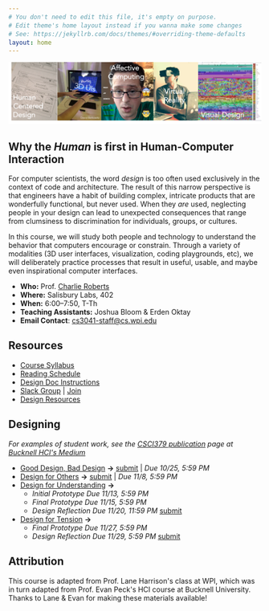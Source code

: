 ```yaml
---
# You don't need to edit this file, it's empty on purpose.
# Edit theme's home layout instead if you wanna make some changes
# See: https://jekyllrb.com/docs/themes/#overriding-theme-defaults
layout: home
---
```


![Human-Centered Design Process](img/hci_banner.png)

<!--
For computer scientists, the word _design_ is too often used exclusively in the context of code and architecture. The result of this narrow perspective is that engineers have a habit of building complex, intricate products that are wonderfully functional, but never used. When they _are_ used, neglecting people in your design can lead to unexpected consequences that range from clumsiness to discrimination for individuals, groups, or cultures.

In this course, we will study both people and technology to  understand the behavior that computers encourage or constrain. Through a variety of modalities (3D user interfaces, visualization, coding playgrounds, etc), we will deliberately practice processes that result in useful, usable, and maybe even inspirational computer interfaces. 
-->
## Why the _Human_ is first in Human-Computer Interaction
For computer scientists, the word _design_ is too often used exclusively in the context of code and architecture. The result of this narrow perspective is that engineers have a habit of building complex, intricate products that are wonderfully functional, but never used. When they _are_ used, neglecting people in your design can lead to unexpected consequences that range from clumsiness to discrimination for individuals, groups, or cultures.

In this course, we will study both people and technology to  understand the behavior that computers encourage or constrain. Through a variety of modalities (3D user interfaces, visualization, coding playgrounds, etc), we will deliberately practice processes that result in useful, usable, and maybe even inspirational computer interfaces.  

- **Who:** Prof. [Charlie Roberts](http://charlie-roberts.com)
- **Where:** Salisbury Labs, 402 
- **When:** 6:00–7:50, T-Th
- **Teaching Assistants:** Joshua Bloom & Erden Oktay
- **Email Contact**: [cs3041-staff@cs.wpi.edu](mailto:cs3041-staff@cs.wpi.edu)

## Resources
<!-- 
**[Availability Matrix for ALL projects (see bottom tabs)](https://docs.google.com/spreadsheets/d/1XP1acIxYnwktZnutnE5nyHl2-kfNOfGkjPqyZFTDWWM/edit#gid=1483891469)  
**[Reading Feedback Form](https://goo.gl/forms/9YribW48cQJjZiS42)**
- [Design Feedback Form](https://goo.gl/forms/OuwJuS3ELupkHFgy2)
- [Team Reflection Form](https://goo.gl/forms/4vpDLMoqeSCxr5LF2)
-->

- [Course Syllabus](docs/syllabus.html)
- [Reading Schedule](docs/schedule.html)
- [Design Doc Instructions](docs/designdocs.html)
- [Slack Group](https://cs3041-18b.slack.com/) \| [Join](https://join.slack.com/t/cs3041-18b/shared_invite/enQtNDYzMzcxNDMyNTAyLWJhYzIwZTAxMTVkNDc1NzcxYTViNjc2NDNhMTQ4MmM2MmNiZGZjN2Q0OTI3ZjA2MjQ3ODMzZWUyODczODYwNjE)
- [Design Resources](docs/resources.html)

## Designing
_For examples of student work, see the [CSCI379 publication](https://medium.com/bucknell-hci/tagged/csci379-hci) page at [Bucknell HCI's Medium](https://medium.com/bucknell-hci)_

- [Good Design, Bad Design](designs/goodbad_assn.html) **->** [submit](https://docs.google.com/spreadsheets/d/1_-c52ou3mpTM-5WZWA72Un6ohm9ZPpca2NkV5ujLrBU/edit?usp=sharing) \| _Due 10/25, 5:59 PM_
- [Design for Others](designs/visual_assn.html) **->** [submit](https://docs.google.com/spreadsheets/d/1U7gsWmazuKwDc3-ymrrKCwq4MaXGi1rNR3teIy_9iKU/edit?usp=sharing) \| _Due 11/8, 5:59 PM_
- [Design for Understanding](designs/datavis_assn.html) **->** 
  - _Initial Prototype Due 11/13, 5:59 PM_
  - _Final Prototype Due 11/15, 5:59 PM_
  - _Design Reflection Due 11/20, 11:59 PM_ [submit](https://docs.google.com/spreadsheets/d/1U7gsWmazuKwDc3-ymrrKCwq4MaXGi1rNR3teIy_9iKU/edit?usp=sharing)
- [Design for Tension](designs/chatbot_assn.html) **->** 
  - _Final Prototype Due 11/27, 5:59 PM_
  - _Design Reflection Due 11/29, 5:59 PM_ [submit](https://docs.google.com/spreadsheets/d/1zGi6VPkb5ympAJKXf3lOZkUys8JP-CM68rx8YjLC6pQ/edit?usp=sharing)


<!-- 
- [Design for Others](designs/visual_assn.html) **->** [submit](https://docs.google.com/spreadsheets/d/1JV-dlcXFRXPoh-2ms8BZEtR_dzpDk8Sa-sTBIVfgzcU/edit#gid=304752249) \| _Demo 3/23_ \| _Doc 3/26, 11:59 PM_
- [Design for Understanding](designs/datavis_assn.html) **->** [submit](https://docs.google.com/spreadsheets/d/1JV-dlcXFRXPoh-2ms8BZEtR_dzpDk8Sa-sTBIVfgzcU/edit#gid=711832985) \| _Demo 4/2_ \| _Doc 4/3, 11:59 PM_
- [Design for Tension](designs/chatbot_assn.html) **->** [submit](https://docs.google.com/spreadsheets/d/1JV-dlcXFRXPoh-2ms8BZEtR_dzpDk8Sa-sTBIVfgzcU/edit#gid=1873200654) \| _Demo 4/9_ \| _Doc 4/10 , 11:59 PM_
- ~~[Design for Fun](designs/gesture_assn.html) **->** [submit](#) \| _Demo 4/13_ \| _Doc 4/16, 11:59 PM_~~
- [Design for Wellbeing](designs/emotion_assn.html) **->** [submit](https://docs.google.com/spreadsheets/d/1JV-dlcXFRXPoh-2ms8BZEtR_dzpDk8Sa-sTBIVfgzcU/edit#gid=220366641) \| _Demo 4/19_ \| _Doc 4/23, 11:59 PM_
- [Design for Another World](designs/vr_assn.html) **->** [submit](https://docs.google.com/spreadsheets/d/1JV-dlcXFRXPoh-2ms8BZEtR_dzpDk8Sa-sTBIVfgzcU/edit#gid=175718970) \| _Demo 4/27_ \| _Doc 4/30, 11:59 PM_
**Final Project (Individual):** [Design Manifesto](docs/manifesto.html) \| _At the beginning of the last day of class_ **->** [submit](https://docs.google.com/spreadsheets/d/1JV-dlcXFRXPoh-2ms8BZEtR_dzpDk8Sa-sTBIVfgzcU/edit#gid=667431766)
-->

## Attribution
This course is adapted from Prof. Lane Harrison's class at WPI, which was in turn adapted from Prof. Evan Peck's HCI course at Bucknell University. Thanks to Lane & Evan for making these materials available!
